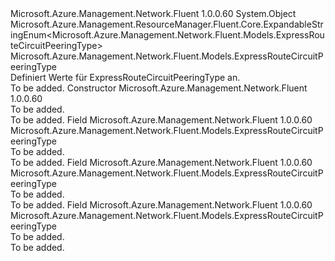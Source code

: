 <Type Name="ExpressRouteCircuitPeeringType" FullName="Microsoft.Azure.Management.Network.Fluent.Models.ExpressRouteCircuitPeeringType">
  <TypeSignature Language="C#" Value="public class ExpressRouteCircuitPeeringType : Microsoft.Azure.Management.ResourceManager.Fluent.Core.ExpandableStringEnum&lt;Microsoft.Azure.Management.Network.Fluent.Models.ExpressRouteCircuitPeeringType&gt;" />
  <TypeSignature Language="ILAsm" Value=".class public auto ansi beforefieldinit ExpressRouteCircuitPeeringType extends Microsoft.Azure.Management.ResourceManager.Fluent.Core.ExpandableStringEnum`1&lt;class Microsoft.Azure.Management.Network.Fluent.Models.ExpressRouteCircuitPeeringType&gt;" />
  <TypeSignature Language="DocId" Value="T:Microsoft.Azure.Management.Network.Fluent.Models.ExpressRouteCircuitPeeringType" />
  <TypeSignature Language="VB.NET" Value="Public Class ExpressRouteCircuitPeeringType&#xA;Inherits ExpandableStringEnum(Of ExpressRouteCircuitPeeringType)" />
  <TypeSignature Language="F#" Value="type ExpressRouteCircuitPeeringType = class&#xA;    inherit ExpandableStringEnum&lt;ExpressRouteCircuitPeeringType&gt;" />
  <AssemblyInfo>
    <AssemblyName>Microsoft.Azure.Management.Network.Fluent</AssemblyName>
    <AssemblyVersion>1.0.0.60</AssemblyVersion>
  </AssemblyInfo>
  <Base>
    <BaseTypeName>System.Object</BaseTypeName>
    <BaseTypeName FrameworkAlternate="azure-dotnet">Microsoft.Azure.Management.ResourceManager.Fluent.Core.ExpandableStringEnum&lt;Microsoft.Azure.Management.Network.Fluent.Models.ExpressRouteCircuitPeeringType&gt;</BaseTypeName>
    <BaseTypeArguments>
      <BaseTypeArgument TypeParamName="!0">Microsoft.Azure.Management.Network.Fluent.Models.ExpressRouteCircuitPeeringType</BaseTypeArgument>
    </BaseTypeArguments>
  </Base>
  <Interfaces />
  <Docs>
    <summary>
            Definiert Werte für ExpressRouteCircuitPeeringType an.
            </summary>
    <remarks>To be added.</remarks>
  </Docs>
  <Members>
    <Member MemberName=".ctor">
      <MemberSignature Language="C#" Value="public ExpressRouteCircuitPeeringType ();" />
      <MemberSignature Language="ILAsm" Value=".method public hidebysig specialname rtspecialname instance void .ctor() cil managed" />
      <MemberSignature Language="DocId" Value="M:Microsoft.Azure.Management.Network.Fluent.Models.ExpressRouteCircuitPeeringType.#ctor" />
      <MemberSignature Language="VB.NET" Value="Public Sub New ()" />
      <MemberType>Constructor</MemberType>
      <AssemblyInfo>
        <AssemblyName>Microsoft.Azure.Management.Network.Fluent</AssemblyName>
        <AssemblyVersion>1.0.0.60</AssemblyVersion>
      </AssemblyInfo>
      <Parameters />
      <Docs>
        <summary>To be added.</summary>
        <remarks>To be added.</remarks>
      </Docs>
    </Member>
    <Member MemberName="AzurePrivatePeering">
      <MemberSignature Language="C#" Value="public static readonly Microsoft.Azure.Management.Network.Fluent.Models.ExpressRouteCircuitPeeringType AzurePrivatePeering;" />
      <MemberSignature Language="ILAsm" Value=".field public static initonly class Microsoft.Azure.Management.Network.Fluent.Models.ExpressRouteCircuitPeeringType AzurePrivatePeering" />
      <MemberSignature Language="DocId" Value="F:Microsoft.Azure.Management.Network.Fluent.Models.ExpressRouteCircuitPeeringType.AzurePrivatePeering" />
      <MemberSignature Language="VB.NET" Value="Public Shared ReadOnly AzurePrivatePeering As ExpressRouteCircuitPeeringType " />
      <MemberSignature Language="F#" Value=" staticval mutable AzurePrivatePeering : Microsoft.Azure.Management.Network.Fluent.Models.ExpressRouteCircuitPeeringType" Usage="Microsoft.Azure.Management.Network.Fluent.Models.ExpressRouteCircuitPeeringType.AzurePrivatePeering" />
      <MemberType>Field</MemberType>
      <AssemblyInfo>
        <AssemblyName>Microsoft.Azure.Management.Network.Fluent</AssemblyName>
        <AssemblyVersion>1.0.0.60</AssemblyVersion>
      </AssemblyInfo>
      <ReturnValue>
        <ReturnType>Microsoft.Azure.Management.Network.Fluent.Models.ExpressRouteCircuitPeeringType</ReturnType>
      </ReturnValue>
      <Docs>
        <summary>To be added.</summary>
        <remarks>To be added.</remarks>
      </Docs>
    </Member>
    <Member MemberName="AzurePublicPeering">
      <MemberSignature Language="C#" Value="public static readonly Microsoft.Azure.Management.Network.Fluent.Models.ExpressRouteCircuitPeeringType AzurePublicPeering;" />
      <MemberSignature Language="ILAsm" Value=".field public static initonly class Microsoft.Azure.Management.Network.Fluent.Models.ExpressRouteCircuitPeeringType AzurePublicPeering" />
      <MemberSignature Language="DocId" Value="F:Microsoft.Azure.Management.Network.Fluent.Models.ExpressRouteCircuitPeeringType.AzurePublicPeering" />
      <MemberSignature Language="VB.NET" Value="Public Shared ReadOnly AzurePublicPeering As ExpressRouteCircuitPeeringType " />
      <MemberSignature Language="F#" Value=" staticval mutable AzurePublicPeering : Microsoft.Azure.Management.Network.Fluent.Models.ExpressRouteCircuitPeeringType" Usage="Microsoft.Azure.Management.Network.Fluent.Models.ExpressRouteCircuitPeeringType.AzurePublicPeering" />
      <MemberType>Field</MemberType>
      <AssemblyInfo>
        <AssemblyName>Microsoft.Azure.Management.Network.Fluent</AssemblyName>
        <AssemblyVersion>1.0.0.60</AssemblyVersion>
      </AssemblyInfo>
      <ReturnValue>
        <ReturnType>Microsoft.Azure.Management.Network.Fluent.Models.ExpressRouteCircuitPeeringType</ReturnType>
      </ReturnValue>
      <Docs>
        <summary>To be added.</summary>
        <remarks>To be added.</remarks>
      </Docs>
    </Member>
    <Member MemberName="MicrosoftPeering">
      <MemberSignature Language="C#" Value="public static readonly Microsoft.Azure.Management.Network.Fluent.Models.ExpressRouteCircuitPeeringType MicrosoftPeering;" />
      <MemberSignature Language="ILAsm" Value=".field public static initonly class Microsoft.Azure.Management.Network.Fluent.Models.ExpressRouteCircuitPeeringType MicrosoftPeering" />
      <MemberSignature Language="DocId" Value="F:Microsoft.Azure.Management.Network.Fluent.Models.ExpressRouteCircuitPeeringType.MicrosoftPeering" />
      <MemberSignature Language="VB.NET" Value="Public Shared ReadOnly MicrosoftPeering As ExpressRouteCircuitPeeringType " />
      <MemberSignature Language="F#" Value=" staticval mutable MicrosoftPeering : Microsoft.Azure.Management.Network.Fluent.Models.ExpressRouteCircuitPeeringType" Usage="Microsoft.Azure.Management.Network.Fluent.Models.ExpressRouteCircuitPeeringType.MicrosoftPeering" />
      <MemberType>Field</MemberType>
      <AssemblyInfo>
        <AssemblyName>Microsoft.Azure.Management.Network.Fluent</AssemblyName>
        <AssemblyVersion>1.0.0.60</AssemblyVersion>
      </AssemblyInfo>
      <ReturnValue>
        <ReturnType>Microsoft.Azure.Management.Network.Fluent.Models.ExpressRouteCircuitPeeringType</ReturnType>
      </ReturnValue>
      <Docs>
        <summary>To be added.</summary>
        <remarks>To be added.</remarks>
      </Docs>
    </Member>
  </Members>
</Type>